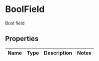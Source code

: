 

# BoolField

Bool field

## Properties

| Name | Type | Description | Notes |
|------------ | ------------- | ------------- | -------------|



